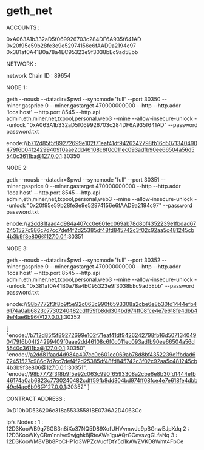 # geth_net

ACCOUNTS :

0xA063A1b332aD5f069926703c284DF6A935f641AD
0x20f95e59b28fe3e9e52974156e6fAAD9a2194c97
0x381af0A41B0a78a4EC95323e9f3038bEc9ad5Ebb

NETWORK : 

network Chain ID : 89654


NODE 1:

geth --nousb --datadir=$pwd --syncmode 'full' --port 30350 --miner.gasprice 0 --miner.gastarget 470000000000 --http --http.addr 'localhost' --http.port 8545 --http.api admin,eth,miner,net,txpool,personal,web3 --mine --allow-insecure-unlock --unlock "0xA063A1b332aD5f069926703c284DF6A935f641AD" --password password.txt

enode://b712d85f5f89272699e102f71eaf41df9426242798fb16d5071340490479f6b04f24299409f0aae2dd46108c6f0c011ec093adfb90ee66504a56d5540c3611ba@127.0.0.1:30350

NODE 2:

geth --nousb --datadir=$pwd --syncmode 'full' --port 30351 --miner.gasprice 0 --miner.gastarget 470000000000 --http --http.addr 'localhost' --http.port 8545 --http.api admin,eth,miner,net,txpool,personal,web3 --mine --allow-insecure-unlock --unlock "0x20f95e59b28fe3e9e52974156e6fAAD9a2194c97" --password password.txt

enode://a2dd81faad4d984a407cc0e601ec069ab78d8bf4352239e1fbdad672451527c986c7d7cc7def4f2d25385df48fd845742c3f02c92aa5c481245cb4b3b9f3e806@127.0.0.1:30351

NODE 3:

geth --nousb --datadir=$pwd --syncmode 'full' --port 30352 --miner.gasprice 0 --miner.gastarget 470000000000 --http --http.addr 'localhost' --http.port 8545 --http.api admin,eth,miner,net,txpool,personal,web3 --mine --allow-insecure-unlock --unlock "0x381af0A41B0a78a4EC95323e9f3038bEc9ad5Ebb" --password password.txt

enode://98b7772f3f8b9f5e92c063c990f6593308a2cbe6e8b30fd1444efb46174a0ab6823c7730240482cdff59fb8dd304bd974ff08fce4e7e618fe4dbb49ef4ae6b96@127.0.0.1:30352


[
"enode://b712d85f5f89272699e102f71eaf41df9426242798fb16d5071340490479f6b04f24299409f0aae2dd46108c6f0c011ec093adfb90ee66504a56d5540c3611ba@127.0.0.1:30350",
"enode://a2dd81faad4d984a407cc0e601ec069ab78d8bf4352239e1fbdad672451527c986c7d7cc7def4f2d25385df48fd845742c3f02c92aa5c481245cb4b3b9f3e806@127.0.0.1:30351",
"enode://98b7772f3f8b9f5e92c063c990f6593308a2cbe6e8b30fd1444efb46174a0ab6823c7730240482cdff59fb8dd304bd974ff08fce4e7e618fe4dbb49ef4ae6b96@127.0.0.1:30352"
]



CONTRACT ADDRESS :

0xD10b0D536206c318a55335581BE0736A2D4063Cc


ipfs Nodes : 
1 : 12D3KooWB9q76GB3n8iXo37NQ5D89XofUHVvmwJc9pBGnwEJpXdq
2 : 12D3KooWKyCRm1nnive9wjghk8jRteAWe1guAQrGCevsvgGLfaNq
3 : 12D3KooWM8VBb8PoCHP1o3WPZcVuofDtY5d1kAWZVKD8Wmt4FbCe